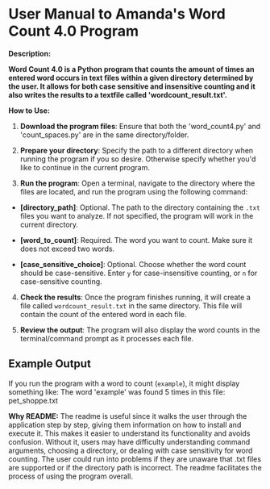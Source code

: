 # **User Manual to Amanda's Word Count 4.0 Program**

**Description:**

**Word Count 4.0 is a Python program that counts the amount of times an entered word occurs in text files within a given directory determined by the user. It allows for both case sensitive and insensitive counting and it also writes the results to a textfile called 'wordcount_result.txt'.**

**How to Use:**

1. **Download the program files**: Ensure that both the 'word_count4.py' and 'count_spaces.py' are in the same directory/folder.

2. **Prepare your directory**: Specify the path to a different directory when running the program if you so desire. Otherwise specify whether you'd like to continue in the current program. 

3. **Run the program**: Open a terminal, navigate to the directory where the files are located, and run the program using the following command:

- **[directory_path]**: Optional. The path to the directory containing the `.txt` files you want to analyze. If not specified, the program will work in the current directory.

- **[word_to_count]**: Required. The word you want to count. Make sure it does not exceed two words. 

- **[case_sensitive_choice]**: Optional. Choose whether the word count should be case-sensitive. Enter `y` for case-insensitive counting, or `n` for case-sensitive counting.

4. **Check the results**: Once the program finishes running, it will create a file called `wordcount_result.txt` in the same directory. This file will contain the count of the entered word in each file.

5. **Review the output**: The program will also display the word counts in the terminal/command prompt as it processes each file.

## Example Output

If you run the program with a word to count (`example`), it might display something like: The word 'example' was found 5 times in this file: pet_shoppe.txt

**Why README:**
The readme is useful since it walks the user through the application step by step, giving them information on how to install and execute it. This makes it easier to understand its functionality and avoids confusion. Without it, users may have difficulty understanding command arguments, choosing a directory, or dealing with case sensitivity for word counting. The user could run into problems if they are unaware that .txt files are supported or if the directory path is incorrect. The readme facilitates the process of using the program overall. 







